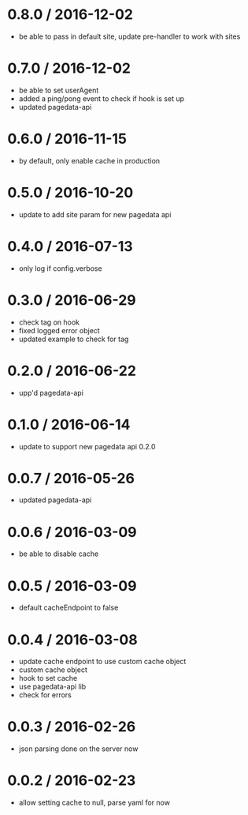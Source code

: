 
0.8.0 / 2016-12-02
==================

  * be able to pass in default site, update pre-handler to work with sites

0.7.0 / 2016-12-02
==================

  * be able to set userAgent
  * added a ping/pong event to check if hook is set up
  * updated pagedata-api

0.6.0 / 2016-11-15
==================

  * by default, only enable cache in production

0.5.0 / 2016-10-20
==================

  * update to add site param for new pagedata api

0.4.0 / 2016-07-13
==================

  * only log if config.verbose

0.3.0 / 2016-06-29
==================

  * check tag on hook
  * fixed logged error object
  * updated example to check for tag

0.2.0 / 2016-06-22
==================

  * upp'd pagedata-api

0.1.0 / 2016-06-14
==================

  * update to support new pagedata api 0.2.0

0.0.7 / 2016-05-26
==================

  * updated pagedata-api

0.0.6 / 2016-03-09
==================

  * be able to disable cache

0.0.5 / 2016-03-09
==================

  * default cacheEndpoint to false

0.0.4 / 2016-03-08
==================

  * update cache endpoint to use custom cache object
  * custom cache object
  * hook to set cache
  * use pagedata-api lib
  * check for errors

0.0.3 / 2016-02-26
==================

  * json parsing done on the server now

0.0.2 / 2016-02-23
==================

  * allow setting cache to null, parse yaml for now

